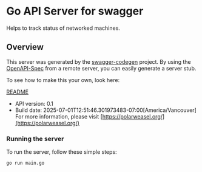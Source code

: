 # Go API Server for swagger

Helps to track status of networked machines.

## Overview

This server was generated by the [swagger-codegen](https://github.com/swagger-api/swagger-codegen) project.
By using the [OpenAPI-Spec](https://github.com/OAI/OpenAPI-Specification) from a remote server, you can easily generate a server stub.

To see how to make this your own, look here:

[README](https://github.com/swagger-api/swagger-codegen/blob/master/README.md)

- API version: 0.1
- Build date: 2025-07-01T12:51:46.301973483-07:00[America/Vancouver]
For more information, please visit [https://polarweasel.org/](https://polarweasel.org/)

### Running the server

To run the server, follow these simple steps:

```sh
go run main.go
```
